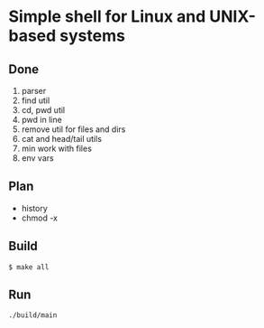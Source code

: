 # Simple shell for Linux and UNIX-based systems

## Done ##
1. parser
2. find util
3. cd, pwd util
4. pwd in line
5. remove util for files and dirs
6. cat and head/tail utils
7. min work with files
8. env vars

## Plan ##
* history
* chmod -x

## Build ##
```shell
$ make all
```

## Run ## 
```shell
./build/main
```
